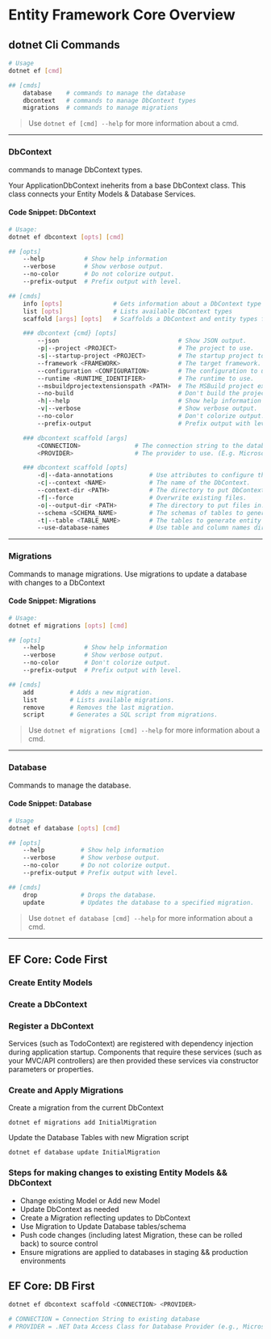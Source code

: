# Entity Framework Core Overview

## dotnet Cli Commands

```bash
# Usage
dotnet ef [cmd]

## [cmds]
    database    # commands to manage the database
    dbcontext   # commands to manage DbContext types
    migrations  # commands to manage migrations
```

> Use `dotnet ef [cmd] --help` for more information about a cmd.

---

### DbContext

commands to manage DbContext types.

Your ApplicationDbContext ineherits from a base DbContext class. This class connects your Entity Models & Database Services.

#### Code Snippet: DbContext

```bash
# Usage:
dotnet ef dbcontext [opts] [cmd]

## [opts]
    --help           # Show help information
    --verbose        # Show verbose output.
    --no-color       # Do not colorize output.
    --prefix-output  # Prefix output with level.

## [cmds]
    info [opts]              # Gets information about a DbContext type
    list [opts]              # Lists available DbContext types
    scaffold [args] [opts]   # Scaffolds a DbContext and entity types for a database

    ### dbcontext {cmd} [opts]
        --json                                 # Show JSON output.
        -p|--project <PROJECT>                 # The project to use.
        -s|--startup-project <PROJECT>         # The startup project to use.
        --framework <FRAMEWORK>                # The target framework.
        --configuration <CONFIGURATION>        # The configuration to use.
        --runtime <RUNTIME_IDENTIFIER>         # The runtime to use.
        --msbuildprojectextensionspath <PATH>  # The MSBuild project extensions path. Defaults to "obj".
        --no-build                             # Don't build the project. Only use this when the build is up-to-date.
        -h|--help                              # Show help information
        -v|--verbose                           # Show verbose output.
        --no-color                             # Don't colorize output.
        --prefix-output                        # Prefix output with level.

    ### dbcontext scaffold [args]
        <CONNECTION>               # The connection string to the database.
        <PROVIDER>                 # The provider to use. (E.g. Microsoft.EntityFrameworkCore.SqlServer)

    ### dbcontext scaffold [opts]
        -d|--data-annotations          # Use attributes to configure the model (where possible). If omitted, only the fluent API is used.
        -c|--context <NAME>            # The name of the DbContext.
        --context-dir <PATH>           # The directory to put DbContext file in. Paths are relative to the project directory.
        -f|--force                     # Overwrite existing files.
        -o|--output-dir <PATH>         # The directory to put files in. Paths are relative to the project directory.
        --schema <SCHEMA_NAME>         # The schemas of tables to generate entity types for.
        -t|--table <TABLE_NAME>        # The tables to generate entity types for.
        --use-database-names           # Use table and column names directly from the database.
```

---

### Migrations

Commands to manage migrations. Use migrations to update a database with changes to a DbContext

#### Code Snippet: Migrations

```bash
# Usage:
dotnet ef migrations [opts] [cmd]

## [opts]
    --help           # Show help information
    --verbose        # Show verbose output.
    --no-color       # Don't colorize output.
    --prefix-output  # Prefix output with level.

## [cmds]
    add          # Adds a new migration.
    list         # Lists available migrations.
    remove       # Removes the last migration.
    script       # Generates a SQL script from migrations.
```

> Use `dotnet ef migrations [cmd] --help` for more information about a cmd.

---

### Database

Commands to manage the database.

#### Code Snippet: Database

```bash
# Usage
dotnet ef database [opts] [cmd]

## [opts]
    --help          # Show help information
    --verbose       # Show verbose output.
    --no-color      # Do not colorize output.
    --prefix-output # Prefix output with level.

## [cmds]
    drop            # Drops the database.
    update          # Updates the database to a specified migration.
```

> Use `dotnet ef database [cmd] --help` for more information about a cmd.

---

## EF Core: Code First

### Create Entity Models

### Create a DbContext

### Register a DbContext

Services (such as TodoContext) are registered with dependency injection during application startup. Components that require these services (such as your MVC/API controllers) are then provided these services via constructor parameters or properties.

### Create and Apply Migrations

Create a migration from the current DbContext

`dotnet ef migrations add InitialMigration`

Update the Database Tables with new Migration script

`dotnet ef database update InitialMigration`

### Steps for making changes to existing Entity Models && DbContext

- Change existing Model or Add new Model
- Update DbContext as needed
- Create a Migration reflecting updates to DbContext
- Use Migration to Update Database tables/schema
- Push code changes (including latest Migration, these can be rolled back) to source control
- Ensure migrations are applied to databases in staging && production environments

## EF Core: DB First

```bash
dotnet ef dbcontext scaffold <CONNECTION> <PROVIDER>

# CONNECTION = Connection String to existing database
# PROVIDER = .NET Data Access Class for Database Provider (e.g., Microsoft.EntityFrameworkCore.SqlServer)
```
